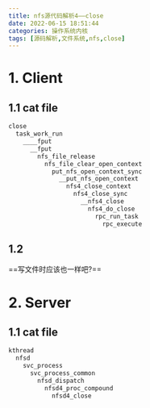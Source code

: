 ```yaml
---
title: nfs源代码解析4——close
date: 2022-06-15 18:51:44
categories: 操作系统内核
tags: [源码解析,文件系统,nfs,close]
---
```


# 1. Client

## 1.1 cat file

```c
close
  task_work_run
    ____fput
      __fput
    	nfs_file_release
    	  nfs_file_clear_open_context
    		put_nfs_open_context_sync
    		  __put_nfs_open_context
    			nfs4_close_context
    			  nfs4_close_sync
    				__nfs4_close
    				  nfs4_do_close
    				    rpc_run_task
    					  rpc_execute
```

## 1.2 

==写文件时应该也一样吧?==

# 2. Server

## 1.1 cat file

```c
kthread
  nfsd
    svc_process
      svc_process_common
        nfsd_dispatch
          nfsd4_proc_compound
     		nfsd4_close
```

